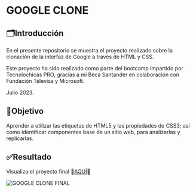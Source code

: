 # GOOGLE CLONE

## 🗂Introducción
En el presente repositorio se muestra el proyecto realizado sobre la clonación de la interfaz de Google a través de HTML y CSS.

Este proyecto ha sido realizado como parte del bootcamp impartido por Tecnolochicas PRO, gracias a mi Beca Santander en colaboración con Fundación Televisa y Microsoft.

Julio 2023.

## 📕Objetivo
Aprender a utilizar las etiquetas de HTML5 y las propiedades de CSS3; así como identificar componentes base de un sitio web, para analizarlas y replicarlas. 

## ✅Resultado
Visualiza el proyecto final 🔺[AQUÍ](https://clongoogle-byvalerydom.netlify.app/)🔺

![GOOGLE CLONE FINAL](https://github.com/valerydom/Clon-Google/assets/139601134/40b53239-e5b0-4289-bca9-1453be66c234)
